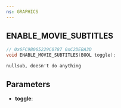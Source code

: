 ```yaml
---
ns: GRAPHICS
---
```

## ENABLE_MOVIE_SUBTITLES

```c
// 0x6FC9B065229C0787 0xC2DEBA3D
void ENABLE_MOVIE_SUBTITLES(BOOL toggle);
```

```
nullsub, doesn't do anything
```

## Parameters
* **toggle**:
